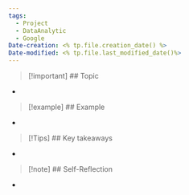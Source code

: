 ```yaml
---
tags:
  - Project
  - DataAnalytic
  - Google
Date-creation: <% tp.file.creation_date() %>
Date-modified: <% tp.file.last_modified_date()%>
---
```

> [!important] ## Topic 
- 

>[!example] ## Example
- 

> [!Tips] ## Key takeaways
- 

> [!note] ## Self-Reflection
- 
